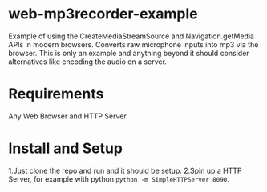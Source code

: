 # web-mp3recorder-example
Example of using the CreateMediaStreamSource and Navigation.getMedia APIs in modern browsers. Converts raw microphone inputs into mp3 via the browser. This is only an example and anything beyond it should consider alternatives like encoding the audio on a server.


# Requirements

Any Web Browser and HTTP Server.

# Install and Setup

1.Just clone the repo and run and it should be setup.
2.Spin up a HTTP Server, for example with python `python -m SimpleHTTPServer 8090`.

